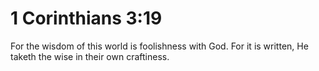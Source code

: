 # 1 Corinthians 3:19

For the wisdom of this world is foolishness with God. For it is written, He taketh the wise in their own craftiness.